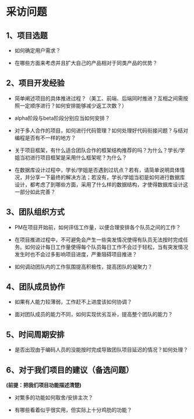 # 采访问题
## 1、项目选题

- 如何确定用户需求？

- 在哪些方面来考虑并且扩大自己的产品相对于同类产品的优势？

## 2、项目开发经验

- 简单阐述项目的具体推进过程？（美工、前端、后端同时推进？互相之间需按照一定顺序进行？如何安排能够减少返工次数？）

- alpha阶段与beta阶段分别应当如何安排？

- 对于多人合作的项目，如何进行代码管理？如何处理好代码衔接问题？与结对编程是否有不一样的地方？


- 关于项目框架，有什么适合团队合作的框架结构推荐的吗？为什么？学长/学姐当初进行项目框架是采用什么框架呢？为什么？

- 在数据库设计过程中，学长/学姐是否遇到过坑点？若有，请简单说明具体情况，并分享一下最终的解决方法；若没有，学长/学姐当初是如何进行数据库设计，都考虑了到哪些方面，采用了什么样的数据结构，才使得数据库设计这一部分如此完善？

## 3、团队组织方式 

- PM在项目开始前，如何评估工作量，以便合理安排各个队员之间的工作？

- 在项目推进过程中，不可避免会产生一些突发情况使得有队员无法按时完成任务。如何设计每日工作量使得每个队员每日工作不会过于轻松，当有突发情况发生时也不会过多影响项目进度，严重阻碍项目推进？

- 如何调动团队内的工作氛围提高积极性，提高团队的凝聚力？

## 4、团队成员协作- 如果有人能力较薄弱，工作赶不上进度该如何协调？

- 面对团队成员的能力不同，如何实现优劣互补，提高整个团队的能力？## 5、时间周期安排
- 是否出现由于编码人员的没能按时完成导致团队项目延迟的情况？如何处理？
## 6、对于我们项目的建议（备选问题）
**(前提：把我们项目功能描述清楚)** 

- 对繁多的功能如何取舍/安排主次？

- 有哪些看着似乎很实用，但实际上十分鸡肋的功能？


